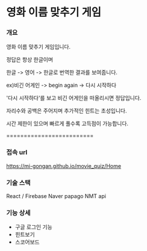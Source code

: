 영화 이름 맞추기 게임
=========================
### 개요
영화 이름 맞추기 게임입니다.

정답은 항상 한글이며

한글 -> 영어 -> 한글로 번역한 결과를 보여줍니다.

ex)비긴 어게인 -> begin again -> 다시 시작하다

'다시 시작하다'를 보고 비긴 어게인을 떠올리시면 정답입니다.

자리수와 공백은 주어지며 추가적인 힌트는 초성입니다.

시간 제한이 있으며 빠르게 풀수록 고득점이 가능합니다.

=========================
### 접속 url
https://mi-gongan.github.io/movie_quiz/Home

### 기술 스택
React / Firebase
Naver papago NMT api

### 기능 상세
- 구글 로그인 기능
- 힌트보기
- 스코어보드
